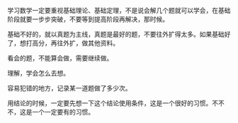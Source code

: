 学习数学一定要重视基础理论、基础定理，不是说会解几个题就可以学会，在基础阶段就要一步步突破，不要等到提高阶段再解决，那时候。

基础不好的，就以真题为主线，真题是最好的题，不要往外扩得太多。如果基础好了，想打高分，再往外扩，做其他资料。

看会的题，不能算会做，需要继续做。

理解，学会怎么去想。

容易犯错的地方，记录某一道题做了多少次。

用结论的时候，一定要先想一下这个结论使用条件，这是一个很好的习惯。不不不，这是一个一定要有的习惯。

